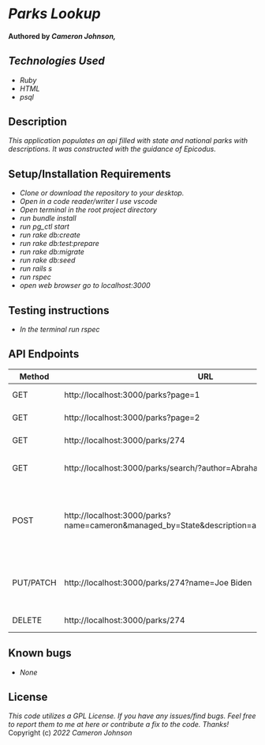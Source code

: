 # _Parks Lookup_

#### Authored by _Cameron Johnson,_


## _Technologies Used_

* _Ruby_
* _HTML_
* _psql_


## Description 

_This application populates an api filled with state and national parks with descriptions. It was constructed with the guidance of Epicodus._


## Setup/Installation Requirements

* _Clone or download the repository to your desktop._
* _Open in a code reader/writer I use vscode_ 
* _Open terminal in the root project directory_
* _run bundle install_
* _run pg_ctl start_ 
* _run rake db:create_
* _run rake db:test:prepare_
* _run rake db:migrate_
* _run rake db:seed_
* _run rails s_
* _run rspec_
* _open web browser go to localhost:3000_

## Testing instructions 

* _In the terminal run rspec_

## API Endpoints
| Method | URL | Result |
| ------ | ------ | ------ |
| GET |	http://localhost:3000/parks?page=1 |	Returns a list of 10 parks in the database
| GET |	http://localhost:3000/parks?page=2 | 	Returns a list of 10 more parks in the database
| GET |	http://localhost:3000/parks/274 |	Returns all information related to park with ID=274
| GET |	http://localhost:3000/parks/search/?author=Abraham Lincoln |	Returns all parks in database where author is Abraham Lincoln
| POST |	http://localhost:3000/parks?name=cameron&managed_by=State&description=asdgahsdhadskjhdakjhgg 	|Adds park to database. Name: cameron, managed by State, Description: "asdgahsdhadskjhdakjhgg". If POST is succesfull, returns database object for newly created quote.
| PUT/PATCH | 	http://localhost:3000/parks/274?name=Joe Biden |	Updates the author for a quote with ID=274. If PUT/PATCH is succesfull, returns database object for newly updated quote.
| DELETE |	http://localhost:3000/parks/274 |	Deletes the quote with ID=274 from database

## Known bugs
* _None_

## License 
 _This code utilizes a GPL License. If you have any issues/find bugs. Feel free to report them to me at here or contribute a fix to the code. Thanks!_ Copyright (c) _2022_ _Cameron Johnson_
